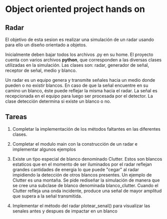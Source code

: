 # Object oriented project hands on

## Radar
El objetivo de esta sesion es realizar una simulación de un radar usando para ello un diseño orientado a objetos.

Inicialmente deben bajar todos los archivos .py en su home. El proyecto cuenta con varios archivos  **python**, que corresponden a las diversas clases utilizadas en la simulación. Las clases son: radar, generador de señal, receptor de señal, medio y blanco.

Un radar es un equipo genera y transmite señales hacia un medio donde pueden o no existir blancos. En caso de que la señal encuentre en su camino un blanco, éste puede reflejar la misma hacia el radar. La señal es recepcionada en el equipo para luego ser procesada por el detector. La clase detección determina si existe un blanco o no.
 
## Tareas

1. Completar la implementación de los métodos faltantes en las diferentes clases.

2. Completar el modulo main con la construcción de un radar e implementar algunos ejemplos 

3. Existe un tipo especial de blanco denominado Clutter. Estos son blancos estaticos que en el momento de ser iluminados por el radar reflejan grandes cantidades de energia lo que puede "cegar" al radar impidiendo la detección de otros blancos presentes. Un ejemplo de Clutter es una montaña. Se pide rediseñar la simulación de manera que se cree una subclase de blanco denominada blanco_clutter. Cuando el Clutter refleja una onda incidente, produce una señal de mayor amplitud que supera a la señal transmitida. 


4. Implementar el método del radar plotear_senal() para visualizar las senales antes y despues de impactar en un blanco


